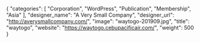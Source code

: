 {
   "categories": [
      "Corporation",
      "WordPress",
      "Publication",
      "Membership",
      "Asia"
   ],
   "designer_name": "A Very Small Company",
   "designer_url": "http://averysmallcompany.com/",
   "image": "waytogo-201909.jpg",
   "title": "waytogo",
   "website": "https://waytogo.cebupacificair.com/",
   "weight": 500
}
